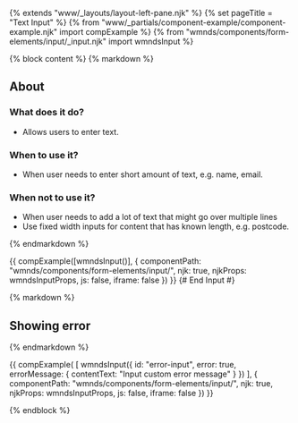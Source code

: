 {% extends "www/_layouts/layout-left-pane.njk" %}
{% set pageTitle = "Text Input" %}
{% from "www/_partials/component-example/component-example.njk" import compExample %}
{% from "wmnds/components/form-elements/input/_input.njk" import wmndsInput %}

{% block content %}
{% markdown %}

## About

### What does it do?

- Allows users to enter text.

### When to use it?

- When user needs to enter short amount of text, e.g. name, email.

### When not to use it?

- When user needs to add a lot of text that might go over multiple lines
- Use fixed width inputs for content that has known length, e.g. postcode.

{% endmarkdown %}

{{
    compExample([wmndsInput()], {
      componentPath: "wmnds/components/form-elements/input/",
      njk: true,
      njkProps: wmndsInputProps,
      js: false,
      iframe: false
    })
}}
{# End Input #}

{% markdown %}

## Showing error

{% endmarkdown %}

{{
    compExample(
    [
      wmndsInput({
        id: "error-input",
        error: true,
        errorMessage: {
          contentText: "Input custom error message"
        }
      })
    ],
    {
      componentPath: "wmnds/components/form-elements/input/",
      njk: true,
      njkProps: wmndsInputProps,
      js: false,
      iframe: false
    })
}}

{% endblock %}
